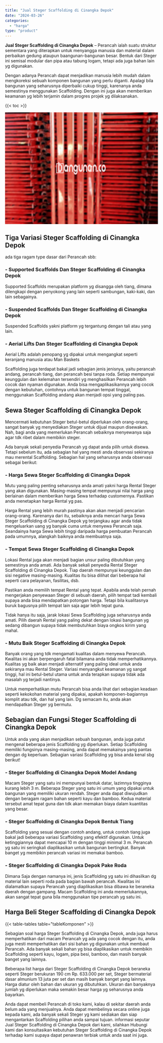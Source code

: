 ```yaml
---
title: "Jual Steger Scaffolding di Cinangka Depok"
date: "2024-03-26"
categories: 
  - "harga"
type: "product"
---
```


**Jual Steger Scaffolding di Cinangka Depok** – Perancah ialah suatu struktur sementara yang diterapkan untuk menyangga manusia dan material dalam perbaikan gedung ataupun baangunan-bangunan besar. Bentuk dari Steger ini semisal modular dan pipa atau tabung logam, tetapi ada juga bahan lain yg digunakan.

Dengan adanya Perancah dapat menjadikan manusia lebih mudah dalam mengkoreksi sebuah komponen bangunan yang perlu diganti. Apalagi bila bangunan yang seharusnya diperbaiki cukup tinggi, karenanya anda semestinya menggunakan Scaffolding. Dengan ini juga akan memberikan keamanan yg lebih terjamin dalam progres projek yg dilaksanakan.

{{< toc >}}

![Jual Steger Scaffolding di Cinangka Depok](/images/sewa-scaffolding-steger-03.png)

## Tiga Variasi Steger Scaffolding di Cinangka Depok

ada tiga ragam type dasar dari Perancah sbb:

### \- Supported Scaffolds Dan Steger Scaffolding di Cinangka Depok

Supported Scaffolds merupakan platform yg disangga oleh tiang, dimana dilengkapi dengan penyokong yang lain seperti sambungan, kaki-kaki, dan lain sebagainya.

### \- Suspended Scaffolds Dan Steger Scaffolding di Cinangka Depok

Suspended Scaffolds yakni platform yg tergantung dengan tali atau yang lain.

### \- Aerial Lifts Dan Steger Scaffolding di Cinangka Depok

Aerial Lifts adalah penopang yg dipakai untuk mengangkat seperti keranjang manusia atau Man Baskets

Scaffolding juga terdapat bakal jadi sebagian jenis jenisnya, yaitu perancah andang, perancah tiang, dan perancah besi tanpa roda. Setiap mempunyai keunggulan dan kelemahan tersendiri yg menghasilkan Perancah lebih cocok dan nyaman digunakan. Anda bisa mengaplikasikannya yang cocok dengan kebutuhan, contohnya untuk bangunan tempat tinggal, menggunakan Scaffolding andang akan menjadi opsi yang paling pas.

## Sewa Steger Scaffolding di Cinangka Depok

Mencermati kebutuhan Steger betul-betul diperlukan oleh orang-orang, sangat banyak yg menyediakan Steger untuk dijual maupun disewakan. Nah, bagi anda yang memerlukan Perancah sebaiknya menyewanya saja agar tdk ribet dalam membikin steger.

Ada banyak sekali penyedia Perancah yg dapat anda pilih untuk disewa. Tetapi sebelum itu, ada sebagian hal yang mesti anda observasi sekiranya mau merental Scaffolding. Sebagian hal yang seharusnya anda observasi sebagai berikut:

### \- Harga Sewa Steger Scaffolding di Cinangka Depok

Mutu yang paling penting seharusnya anda amati yakni harga Rental Steger yang akan digunakan. Masing-masing tempat mempunyai nilai harga yang berlainan dalam memberikan harga Sewa terhadap customernya. Pastikan anda menetapkan harga Rental yg pas.

Harga Rental yang lebih murah pastinya akan akan menjadi pencarian orang-orang. Karenanya dari itu, sebaiknya anda mencari harga Sewa Steger Scaffolding di Cinangka Depok yg terjangkau agar anda tidak mengeluarkan uang yg banyak cuma untuk menyewa Perancah saja. Seandainya harga Sewa lebih tinggi daripada harga pembuatan Perancah pada umumnya, alangkah baiknya anda membuatnya saja.

### \- Tempat Sewa Steger Scaffolding di Cinangka Depok

Lokasi Rental juga akan menjadi bagian unsur paling dibutuhkan yang semestinya anda amati. Ada banyak sekali penyedia Rental Steger Scaffolding di Cinangka Depok. Tiap daerah mempunyai keunggulan dan sisi negative masing-masing. Kualitas itu bisa dilihat dari beberapa hal seperti cara pelayanan, fasilitas, dsb.

Pastikan anda memilih tempat Rental yang tepat. Apabila anda telah pernah mengerjakan penyewaan Steger di sebuah daerah, pilih tempat tadi kembali supaya anda bisa mendapatkan potongan harga. Tetapi bila kualitasnya buruk bagusnya pilih tempat lain saja agar lebih tepat guna.

Tidak hanya itu saja, jarak lokasi Sewa Scaffolding juga seharusnya anda amati. Pilih daerah Rental yang paling dekat dengan lokasi bangunan yg sedang dibangun supaya tidak membutuhkan biaya ongkos kirim yang mahal.

### \- Mutu Baik Steger Scaffolding di Cinangka Depok

Banyak orang yang tdk mengamati kualitas dalam menyewa Perancah. Kwalitas ini akan berpengaruh fatal bilamana anda tidak memperhatikannya. Kualitas yg baik akan menjadi alternatif yang paling ideal untuk anda sekiranya mau Rental Steger. Variasi menyangkut keamanan yg sangat tinggi, hal ini betul-betul utama untuk anda terapkan supaya tidak ada masalah yg terjadi nantinya.

Untuk memperhatikan mutu Perancah bisa anda lihat dari sebagian keadaan seperti kekokohan material yang dipakai, apakah komponen-bagiannya komplit atau tdk, dan hal yang lain. Dg semacam itu, anda akan mendapatkan Steger yg bermutu.

## Sebagian dan Fungsi Steger Scaffolding di Cinangka Depok

Untuk anda yang akan menjadikan sebuah bangunan, anda juga patut mengenal beberapa jenis Scaffolding yg diperlukan. Setiap Scaffolding memiliki fungsinya masing-masing, anda dapat memakainya yang pantas dengan dg keperluan. Sebagian variasi Scaffolding yg bisa anda kenal sbg berikut!

### \- Steger Scaffolding di Cinangka Depok Model Andang

Macam Steger yang satu ini mempunyai bentuk datar, lazimnya tingginya kurang lebih 3 m. Beberapa Steger yang satu ini umum yang dipakai untuk bangunan yang memiliki ukuran rendah. Steger anda dapat diwujudkan dengan beragam ragam bahan seperti kayu dan bamboo. Kedua material tersebut amat tepat guna dan tdk akan memakan biaya dalam kuantitas yang besar.

### \- Steger Scaffolding di Cinangka Depok Bentuk Tiang

Scaffolding yang sesuai dengan contoh andang, untuk contoh tiang juga bakal jadi beberapa variasi Scaffolding yang efektif digunakan. Untuk ketinggiannya dapat mencapai 10 m dengan tinggi minimal 3 m. Perancah yg satu ini seringkali diaplikasikan untuk bangunan bertingkat. Banyak banget yg membikin perancah variasi ini memakai bamboo.

### \- Steger Scaffolding di Cinangka Depok Pake Roda

Dimana Saja dengan namanya ini, jenis Scaffolding yg satu ini dihasilkan dg material lain seperti roda pada bagian bawah perancah. Kwalitas ini dialamatkan supaya Perancah yang diaplikasikan bisa dibawa ke beraneka daerah dengan gampang. Macam Scaffolding ini anda memerlukannya, akan sangat tepat guna bila menggunakan tipe perancah yg satu ini.

## Harga Beli Steger Scaffolding di Cinangka Depok

{{< table-tables table="tableKomponen" >}}

Sebagian soal harga Steger Scaffolding di Cinangka Depok, anda juga harus memperhatikan dari macam Perancah yg ada yang cocok dengan itu, anda juga mesti memperhatikan dari sisi bahan yg digunakan untuk membaut Perancah. Ada banyak sekali bahan yg bisa diaplikasikan untuk membikin Scaffolding seperti kayu, logam, pipa besi, bamboo, dan masih banyak banget yang lainnya.

Beberapa list harga dari Steger Scaffolding di Cinangka Depok beraneka seperti Steger berukuran 190 cm Rp. 633.000 per set, Steger bermaterial dasar almunium 13 juta per set dan masih banyak banget yang lainnya. Harga diatur oleh bahan dan ukuran yg dibutuhkan. Ukuran dan banyaknya jumlah yg diperlukan maka semakin besar harga yg seharusnya anda bayarkan.

Anda dapat membeli Perancah di toko kami, kalau di sekitar daerah anda belum ada yang menjualnya. Anda dapat membelinya secara online juga kepada kami, ada banyak sekali Steger yg kami sediakan dan siap mengantarkan Scaffolding pilihan anda sampai tujuan. informasi seputar Jual Steger Scaffolding di Cinangka Depok dari kami, silahkan Hubungi kami dan konsultasikan kebutuhan Steger Scaffolding di Cinangka Depok terhadap kami supaya dapat penawran terbiak untuk anda saat ini juga.
